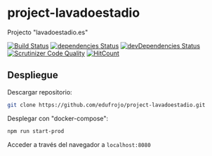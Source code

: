 # project-lavadoestadio

Projecto "lavadoestadio.es"

[![Build Status](https://travis-ci.org/edufrojo/project-lavadoestadio.svg?branch=master)](https://travis-ci.org/edufrojo/project-lavadoestadio)
[![dependencies Status](https://david-dm.org/edufrojo/project-lavadoestadio/status.svg)](https://david-dm.org/edufrojo/project-lavadoestadio)
[![devDependencies Status](https://david-dm.org/edufrojo/project-lavadoestadio/dev-status.svg)](https://david-dm.org/edufrojo/project-lavadoestadio?type=dev)
[![Scrutinizer Code Quality](https://scrutinizer-ci.com/g/edufrojo/project-lavadoestadio/badges/quality-score.png?b=master)](https://scrutinizer-ci.com/g/edufrojo/project-lavadoestadio/?branch=master)
[![HitCount](http://hits.dwyl.io/edufrojo/project-lavadoestadio.svg)](http://hits.dwyl.io/edufrojo/project-lavadoestadio)

## Despliegue

Descargar repositorio:

```sh
git clone https://github.com/edufrojo/project-lavadoestadio.git
```

Desplegar con "docker-compose":

```sh
npm run start-prod
```

Acceder a través del navegador a `localhost:8080`

